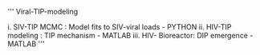 '''
Viral-TIP-modeling

i.   SIV-TIP MCMC : Model fits to SIV-viral loads - PYTHON
ii.  HIV-TIP modeling : TIP mechanism    - MATLAB
iii. HIV- Bioreactor: DIP emergence     - MATLAB
'''
